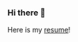 ### Hi there 👋

Here is my <a href="https://drive.google.com/file/d/11bKEOdgcK-X2pF8Je8xT_Ci7hBfdvIR5/view?usp=sharing" target="_blank">resume</a>!
<!--
**Abhinavnj/Abhinavnj** is a ✨ _special_ ✨ repository because its `README.md` (this file) appears on your GitHub profile.

Here are some ideas to get you started:

- 🔭 I’m currently working on ...
- 🌱 I’m currently learning ...
- 👯 I’m looking to collaborate on ...
- 🤔 I’m looking for help with ...
- 💬 Ask me about ...
- 📫 How to reach me: ...
- 😄 Pronouns: ...
- ⚡ Fun fact: ...
-->
